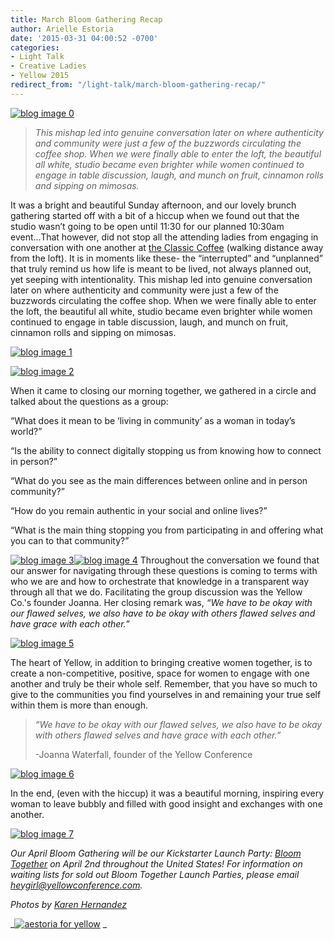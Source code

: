 ```yaml
---
title: March Bloom Gathering Recap
author: Arielle Estoria
date: '2015-03-31 04:00:52 -0700'
categories:
- Light Talk
- Creative Ladies
- Yellow 2015
redirect_from: "/light-talk/march-bloom-gathering-recap/"
---
```


[![blog image 0](https://yellow-blog-images.imgix.net/2015/03/blog-image-0.jpg)](https://yellow-blog-images.imgix.net/2015/03/blog-image-0.jpg)

> _This mishap led into genuine conversation later on where authenticity and community were just a few of the buzzwords circulating the coffee shop. When we were finally able to enter the loft, the beautiful all white, studio became even brighter while women continued to engage in table discussion, laugh, and munch on fruit, cinnamon rolls and sipping on mimosas._

It was a bright and beautiful Sunday afternoon, and our lovely brunch gathering started off with a bit of a hiccup when we found out that the studio wasn’t going to be open until 11:30 for our planned 10:30am event...That however, did not stop all the attending ladies from engaging in conversation with one another at [the Classic Coffee](https://instagram.com/theclassiccoffee) (walking distance away from the loft). It is in moments like these- the “interrupted” and “unplanned” that truly remind us how life is meant to be lived, not always planned out, yet seeping with intentionality. This mishap led into genuine conversation later on where authenticity and community were just a few of the buzzwords circulating the coffee shop. When we were finally able to enter the loft, the beautiful all white, studio became even brighter while women continued to engage in table discussion, laugh, and munch on fruit, cinnamon rolls and sipping on mimosas.

[![blog image 1](https://yellow-blog-images.imgix.net/2015/03/blog-image-1.jpg)](https://yellow-blog-images.imgix.net/2015/03/blog-image-1.jpg)

[![blog image 2](https://yellow-blog-images.imgix.net/2015/03/blog-image-2.jpg)](https://yellow-blog-images.imgix.net/2015/03/blog-image-2.jpg)

When it came to closing our morning together, we gathered in a circle and talked about the questions as a group:

“What does it mean to be ‘living in community’ as a woman in today’s world?”

“Is the ability to connect digitally stopping us from knowing how to connect in person?”

“What do you see as the main differences between online and in person community?”

“How do you remain authentic in your social and online lives?”

“What is the main thing stopping you from participating in and offering what you can to that community?”

[![blog image 3](https://yellow-blog-images.imgix.net/2015/03/blog-image-3.jpg)](https://yellow-blog-images.imgix.net/2015/03/blog-image-3.jpg)[![blog image 4](https://yellow-blog-images.imgix.net/2015/03/blog-image-4.jpg)](https://yellow-blog-images.imgix.net/2015/03/blog-image-4.jpg) Throughout the conversation we found that our answer for navigating through these questions is coming to terms with who we are and how to orchestrate that knowledge in a transparent way through all that we do. Facilitating the group discussion was the Yellow Co.'s founder Joanna. Her closing remark was, _“We have to be okay with our flawed selves, we also have to be okay with others flawed selves and have grace with each other.”_

[![blog image 5](https://yellow-blog-images.imgix.net/2015/03/blog-image-5.jpg)](https://yellow-blog-images.imgix.net/2015/03/blog-image-5.jpg)

The heart of Yellow, in addition to bringing creative women together, is to create a non-competitive, positive, space for women to engage with one another and truly be their whole self. Remember, that you have so much to give to the communities you find yourselves in and remaining your true self within them is more than enough.

> _“We have to be okay with our flawed selves, we also have to be okay with others flawed selves and have grace with each other.”_
>
> -Joanna Waterfall, founder of the Yellow Conference

[![blog image 6](https://yellow-blog-images.imgix.net/2015/03/blog-image-6.jpg)](https://yellow-blog-images.imgix.net/2015/03/blog-image-6.jpg)

In the end, (even with the hiccup) it was a beautiful morning, inspiring every woman to leave bubbly and filled with good insight and exchanges with one another.

[![blog image 7](https://yellow-blog-images.imgix.net/2015/03/blog-image-7.jpg)](https://yellow-blog-images.imgix.net/2015/03/blog-image-7.jpg)

_Our April Bloom Gathering will be our Kickstarter Launch Party: [Bloom Together](http://yellowconference.com/the-countdown-begins-bloomtogether/) on April 2nd throughout the United States! For information on waiting lists for sold out Bloom Together Launch Parties, please email heygirl@yellowconference.com._

_Photos by [Karen Hernandez](http://alwaysjoyfulkaren.blogspot.com/)_

_[![aestoria for yellow](https://yellow-blog-images.imgix.net/2015/02/aestoria.jpg)](http://chroniclesofalioness.com/) _
